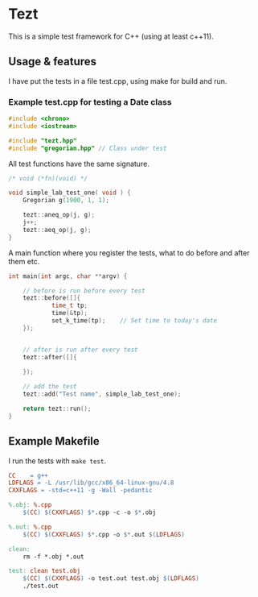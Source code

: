 # Tezt

This is a simple test framework for C++ (using at least c++11).


## Usage & features

I have put the tests in a file test.cpp, using make for build and run.

### Example test.cpp for testing a Date class


```cpp
#include <chrono>
#include <iostream>

#include "tezt.hpp"
#include "gregorian.hpp" // Class under test
```


All test functions have the same signature.


```cpp
/* void (*fn)(void) */

void simple_lab_test_one( void ) {
    Gregorian g(1900, 1, 1);

    tezt::aneq_op(j, g);
    j++;
    tezt::aeq_op(j, g); 
}
```

A main function where you register the tests, what to do before and
after them etc.


```cpp
int main(int argc, char **argv) {

    // before is run before every test
    tezt::before([]{
            time_t tp;
            time(&tp);
            set_k_time(tp);    // Set time to today's date
    });


    // after is run after every test
    tezt::after([]{
    
    });

    // add the test
    tezt::add("Test name", simple_lab_test_one);

    return tezt::run();
}
```


## Example Makefile

I run the tests with `make test`.

```makefile
CC    = g++
LDFLAGS = -L /usr/lib/gcc/x86_64-linux-gnu/4.8
CXXFLAGS = -std=c++11 -g -Wall -pedantic

%.obj: %.cpp
	$(CC) $(CXXFLAGS) $*.cpp -c -o $*.obj 

%.out: %.cpp
	$(CC) $(CXXFLAGS) $*.cpp -o $*.out $(LDFLAGS)

clean:
	rm -f *.obj *.out

test: clean test.obj
	$(CC) $(CXXFLAGS) -o test.out test.obj $(LDFLAGS)
	./test.out

```

